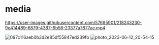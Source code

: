 # media

https://user-images.githubusercontent.com/57665901/218243230-9e414489-6879-4387-9b56-23377a7877ae.mp4

![097c116aeb0b3d2e85df55847ed239fb](https://user-images.githubusercontent.com/57665901/222921009-3c0d8fd4-3a1d-44bf-b3b2-dd502b779d1e.jpg)
![photo_2023-06-12_20-54-15](https://github.com/miirsery/media/assets/57665901/f8647b49-7dda-4eaf-a868-1e6caf3096b0)

